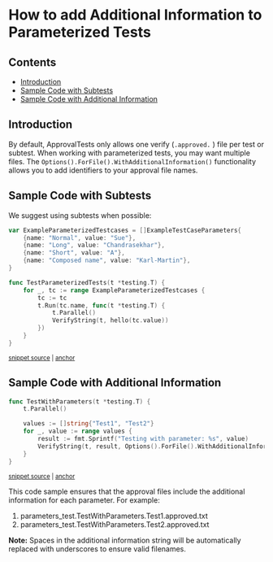 <a id="top"></a>

# How to add Additional Information to Parameterized Tests
<!-- toc -->
## Contents

  * [Introduction](#introduction)
  * [Sample Code with Subtests](#sample-code-with-subtests)
  * [Sample Code with Additional Information](#sample-code-with-additional-information)<!-- endToc -->

## Introduction
By default, ApprovalTests only allows one verify (`.approved.` ) file per test or subtest.
When working with parameterized tests, you may want multiple files.
The `Options().ForFile().WithAdditionalInformation()` functionality allows you
to add identifiers to your approval file names.

## Sample Code with Subtests

We suggest using subtests when possible:

<!-- snippet: parameterized_test_with_subtests -->
<a id='snippet-parameterized_test_with_subtests'></a>
```go
var ExampleParameterizedTestcases = []ExampleTestCaseParameters{
	{name: "Normal", value: "Sue"},
	{name: "Long", value: "Chandrasekhar"},
	{name: "Short", value: "A"},
	{name: "Composed name", value: "Karl-Martin"},
}

func TestParameterizedTests(t *testing.T) {
	for _, tc := range ExampleParameterizedTestcases {
		tc := tc
		t.Run(tc.name, func(t *testing.T) {
			t.Parallel()
			VerifyString(t, hello(tc.value))
		})
	}
}
```
<sup><a href='/approvals_test.go#L49-L66' title='Snippet source file'>snippet source</a> | <a href='#snippet-parameterized_test_with_subtests' title='Start of snippet'>anchor</a></sup>
<!-- endSnippet -->

## Sample Code with Additional Information

<!-- snippet: parameterized_test_with_additional_information -->
<a id='snippet-parameterized_test_with_additional_information'></a>
```go
func TestWithParameters(t *testing.T) {
	t.Parallel()

	values := []string{"Test1", "Test2"}
	for _, value := range values {
		result := fmt.Sprintf("Testing with parameter: %s", value)
		VerifyString(t, result, Options().ForFile().WithAdditionalInformation(value))
	}
}
```
<sup><a href='/parameters_test.go#L8-L18' title='Snippet source file'>snippet source</a> | <a href='#snippet-parameterized_test_with_additional_information' title='Start of snippet'>anchor</a></sup>
<!-- endSnippet -->

This code sample ensures that the approval files include the additional information for each parameter. For example:
1. parameters_test.TestWithParameters.Test1.approved.txt
2. parameters_test.TestWithParameters.Test2.approved.txt

**Note:** Spaces in the additional information string will be automatically replaced with underscores to ensure valid filenames.
